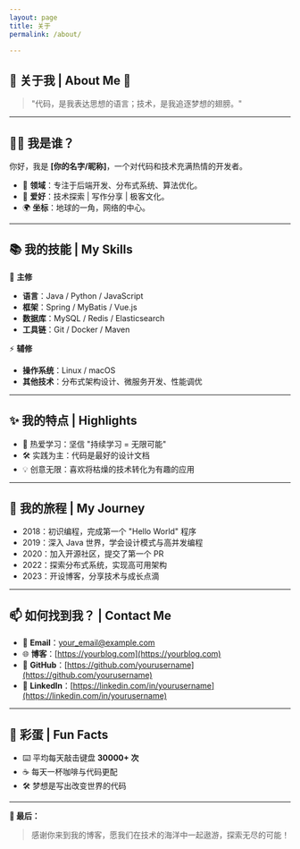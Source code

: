 ```yaml
---
layout: page
title: 关于
permalink: /about/

---
```


   ## 🎉 关于我 | About Me 🎉

> "代码，是我表达思想的语言；技术，是我追逐梦想的翅膀。"

---

## 👨‍💻 我是谁？
你好，我是 **[你的名字/昵称]**，一个对代码和技术充满热情的开发者。
- 🔭 **领域**：专注于后端开发、分布式系统、算法优化。
- 🌟 **爱好**：技术探索 \| 写作分享 \| 极客文化。
- 🌍 **坐标**：地球的一角，网络的中心。

---

## 📚 我的技能 | My Skills
🚀 **主修**  
- **语言**：Java / Python / JavaScript  
- **框架**：Spring / MyBatis / Vue.js  
- **数据库**：MySQL / Redis / Elasticsearch  
- **工具链**：Git / Docker / Maven  

⚡ **辅修**  
- **操作系统**：Linux / macOS  
- **其他技术**：分布式架构设计、微服务开发、性能调优  

---

## ✨ 我的特点 | Highlights
- 🌱 热爱学习：坚信 "持续学习 = 无限可能"  
- 🛠️ 实践为主：代码是最好的设计文档  
- 💡 创意无限：喜欢将枯燥的技术转化为有趣的应用  

---

## 🚀 我的旅程 | My Journey
- 2018：初识编程，完成第一个 "Hello World" 程序  
- 2019：深入 Java 世界，学会设计模式与高并发编程  
- 2020：加入开源社区，提交了第一个 PR  
- 2022：探索分布式系统，实现高可用架构  
- 2023：开设博客，分享技术与成长点滴  

---

## 📫 如何找到我？ | Contact Me
- 📧 **Email**：[your_email@example.com](mailto:your_email@example.com)  
- 🌐 **博客**：[https://yourblog.com](https://yourblog.com)  
- 🐙 **GitHub**：[https://github.com/yourusername](https://github.com/yourusername)  
- 💼 **LinkedIn**：[https://linkedin.com/in/yourusername](https://linkedin.com/in/yourusername)  

---

## 🎨 彩蛋 | Fun Facts
- ⌨️ 平均每天敲击键盘 **30000+ 次**  
- ☕ 每天一杯咖啡与代码更配  
- 🛠️ 梦想是写出改变世界的代码  

---

**💬 最后：**  

> 感谢你来到我的博客，愿我们在技术的海洋中一起遨游，探索无尽的可能！
